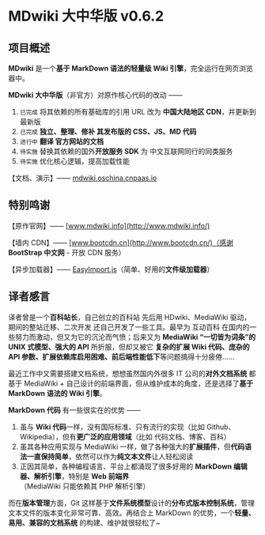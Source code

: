 # MDwiki 大中华版  v0.6.2


项目概述
----

**MDwiki** 是一个**基于 MarkDown 语法的轻量级 Wiki 引擎**，完全运行在网页浏览器中。

**MDwiki 大中华版**（非官方）对原作核心代码的改动 ——
 1. `已完成` 将其依赖的所有基础库的引用 URL 改为 **中国大陆地区 CDN**，并更新到最新版
 2. `已完成` **独立、整理、修补 其发布版的 CSS、JS、MD 代码**
 3. `进行中` **翻译 官方网站的文档**
 4. `待实施` 替换其依赖的国外**开放服务 SDK** 为 中文互联网同行的同类服务
 5. `待实施` 优化核心逻辑，提高加载性能

【文档、演示】—— [mdwiki.oschina.cnpaas.io](http://mdwiki.oschina.cnpaas.io/)


特别鸣谢
----

【原作官网】—— [www.mdwiki.info](http://www.mdwiki.info/)

【墙内 CDN】—— [www.bootcdn.cn](http://www.bootcdn.cn/)（感谢 **BootStrap 中文网** - 开放 CDN 服务）

【异步加载器】—— [EasyImport.js](http://git.oschina.net/Tech_Query/EasyImport.js)（简单、好用的**文件级加载器**）


译者感言
----

译者曾是一个**百科站长**，自己创立的百科站 先后用 HDwiki、MediaWiki 驱动，期间的整站迁移、二次开发 还自己开发了一些工具。最早为 互动百科 在国内的一些努力而激动，但又为它的沉沦而气愤；后来又为 **MediaWiki “一切皆为词条”的 UNIX 式模型、强大的 API** 所折服，但却又被它 **复杂的扩展 Wiki 代码、庞杂的 API 参数、扩展依赖库启用困难、前后端性能低下**等问题搞得十分疲倦……

最近工作中又需要搭建文档系统，想想虽然国内外很多 IT 公司的**对外文档系统** 都基于 MediaWiki + 自己设计的前端界面，但从维护成本的角度，还是选择了**基于 MarkDown 语法的 Wiki 引擎**。

**MarkDown 代码** 有一些很实在的优势 ——
 1. 虽与 **Wiki 代码**一样，没有国际标准、只有流行的实现（比如 Github、Wikipedia），但有**更广泛的应用领域**（比如 代码文档、博客、百科）
 2. 虽其各种应用实现与 MediaWiki 一样，做了各种强大的**扩展插件**，但**代码语法一直保持简单**，依然可以作为**纯文本文件**让人轻松阅读
 3. 正因其简单，各种编程语言、平台上都涌现了很多好用的 **MarkDown 编辑器、解析引擎**，特别是 **Web 前端界**（MediaWiki 只能依赖其 PHP 解析引擎）

而在**版本管理**方面，Git 这样基于**文件系统模型**设计的**分布式版本控制系统**，管理文本文件的版本变化非常可靠、高效。再结合上 MarkDown 的优势，一个**轻量、易用、兼容的文档系统** 的构建、维护就很轻松了~